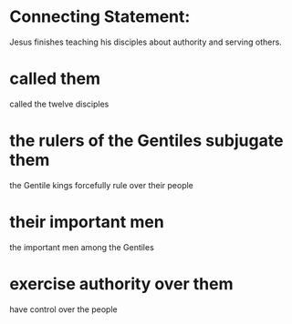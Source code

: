 
# Connecting Statement:
Jesus finishes teaching his disciples about authority and serving others.

# called them
called the twelve disciples

# the rulers of the Gentiles subjugate them
the Gentile kings forcefully rule over their people

# their important men
the important men among the Gentiles

# exercise authority over them
have control over the people